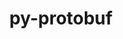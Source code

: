 ---
title: "py-protobuf"
layout: cache
categories: [package, develop]
meta: {"versions": ["3.10.0", "3.12.2", "3.17.3", "3.19.4", "3.20.1", "3.20.3", "4.21.5", "4.21.7", "4.21.9"], "compilers": ["gcc@=11.1.0", "gcc@=11.3.0", "gcc@=7.3.1", "gcc@=7.5.0"], "oss": ["amzn2", "ubuntu18.04", "ubuntu20.04", "ubuntu22.04"], "platforms": ["linux"], "targets": ["ivybridge", "ppc64le", "x86_64", "x86_64_v3", "x86_64_v4"], "stacks": ["e4s", "e4s-power", "ml-linux-x86_64-cpu", "ml-linux-x86_64-cuda", "ml-linux-x86_64-rocm", "radiuss"], "num_specs": 104, "num_specs_by_stack": {"radiuss": 45, "e4s-power": 2, "e4s": 2, "ml-linux-x86_64-cpu": 19, "ml-linux-x86_64-cuda": 19, "ml-linux-x86_64-rocm": 19}}
spec_details: [{"hash": "ek5d5fko5tu4v4zr2bragdvac66k6ywy", "compiler": "gcc@=7.3.1", "versions": ["3.19.4"], "os": "amzn2", "platform": "linux", "target": "ivybridge", "variants": ["build_system=python_pip", "~cpp"], "stacks": [], "size": "-", "tarball": "https://binaries.spack.io/develop/build_cache/linux-amzn2-ivybridge/gcc-7.3.1/py-protobuf-3.19.4/linux-amzn2-ivybridge-gcc-7.3.1-py-protobuf-3.19.4-ek5d5fko5tu4v4zr2bragdvac66k6ywy.spack"}, {"hash": "ijt7edwu6zqkghzcoe2tuts2xwth7k2d", "compiler": "gcc@=7.3.1", "versions": ["3.20.1"], "os": "amzn2", "platform": "linux", "target": "ivybridge", "variants": ["build_system=python_pip", "~cpp"], "stacks": [], "size": "-", "tarball": "https://binaries.spack.io/develop/build_cache/linux-amzn2-ivybridge/gcc-7.3.1/py-protobuf-3.20.1/linux-amzn2-ivybridge-gcc-7.3.1-py-protobuf-3.20.1-ijt7edwu6zqkghzcoe2tuts2xwth7k2d.spack"}, {"hash": "fa2ygwu6ha4ovtlrv3j36b3qwutjngup", "compiler": "gcc@=7.3.1", "versions": ["3.20.1"], "os": "amzn2", "platform": "linux", "target": "ivybridge", "variants": ["build_system=python_pip", "~cpp"], "stacks": [], "size": "-", "tarball": "https://binaries.spack.io/develop/build_cache/linux-amzn2-ivybridge/gcc-7.3.1/py-protobuf-3.20.1/linux-amzn2-ivybridge-gcc-7.3.1-py-protobuf-3.20.1-fa2ygwu6ha4ovtlrv3j36b3qwutjngup.spack"}, {"hash": "p3tedsn26gbe7kcy3cbevhizsfn2gol2", "compiler": "gcc@=7.3.1", "versions": ["3.20.1"], "os": "amzn2", "platform": "linux", "target": "ivybridge", "variants": ["build_system=python_pip", "~cpp"], "stacks": [], "size": "-", "tarball": "https://binaries.spack.io/develop/build_cache/linux-amzn2-ivybridge/gcc-7.3.1/py-protobuf-3.20.1/linux-amzn2-ivybridge-gcc-7.3.1-py-protobuf-3.20.1-p3tedsn26gbe7kcy3cbevhizsfn2gol2.spack"}, {"hash": "vuwyvv7ngwvs4lpvvwvlz5ab7raezqfc", "compiler": "gcc@=7.3.1", "versions": ["3.20.1"], "os": "amzn2", "platform": "linux", "target": "ivybridge", "variants": ["build_system=python_pip", "~cpp"], "stacks": [], "size": "-", "tarball": "https://binaries.spack.io/develop/build_cache/linux-amzn2-ivybridge/gcc-7.3.1/py-protobuf-3.20.1/linux-amzn2-ivybridge-gcc-7.3.1-py-protobuf-3.20.1-vuwyvv7ngwvs4lpvvwvlz5ab7raezqfc.spack"}, {"hash": "e3uipranir5dydp3cz4hin7xy3jmg5zy", "compiler": "gcc@=7.3.1", "versions": ["3.19.4"], "os": "amzn2", "platform": "linux", "target": "ivybridge", "variants": ["build_system=python_pip", "~cpp"], "stacks": [], "size": "-", "tarball": "https://binaries.spack.io/develop/build_cache/linux-amzn2-ivybridge/gcc-7.3.1/py-protobuf-3.19.4/linux-amzn2-ivybridge-gcc-7.3.1-py-protobuf-3.19.4-e3uipranir5dydp3cz4hin7xy3jmg5zy.spack"}, {"hash": "dltz26mwd6bthf45mboe3w2qpsetd6lu", "compiler": "gcc@=7.3.1", "versions": ["3.20.1"], "os": "amzn2", "platform": "linux", "target": "ivybridge", "variants": ["build_system=python_pip", "~cpp"], "stacks": [], "size": "-", "tarball": "https://binaries.spack.io/develop/build_cache/linux-amzn2-ivybridge/gcc-7.3.1/py-protobuf-3.20.1/linux-amzn2-ivybridge-gcc-7.3.1-py-protobuf-3.20.1-dltz26mwd6bthf45mboe3w2qpsetd6lu.spack"}, {"hash": "r6cabztw2urrgbpobcbfsjsv4wbo4ppb", "compiler": "gcc@=7.3.1", "versions": ["3.19.4"], "os": "amzn2", "platform": "linux", "target": "ivybridge", "variants": ["build_system=python_pip", "~cpp"], "stacks": [], "size": "-", "tarball": "https://binaries.spack.io/develop/build_cache/linux-amzn2-ivybridge/gcc-7.3.1/py-protobuf-3.19.4/linux-amzn2-ivybridge-gcc-7.3.1-py-protobuf-3.19.4-r6cabztw2urrgbpobcbfsjsv4wbo4ppb.spack"}, {"hash": "7ed2ujpmw66nchq37pun3f2bfpruv5xw", "compiler": "gcc@=7.3.1", "versions": ["4.21.7"], "os": "amzn2", "platform": "linux", "target": "ivybridge", "variants": ["build_system=python_pip", "+cpp"], "stacks": [], "size": "-", "tarball": "https://binaries.spack.io/develop/build_cache/linux-amzn2-ivybridge/gcc-7.3.1/py-protobuf-4.21.7/linux-amzn2-ivybridge-gcc-7.3.1-py-protobuf-4.21.7-7ed2ujpmw66nchq37pun3f2bfpruv5xw.spack"}, {"hash": "w7bg5qagfqyvzprmuye5zfc5hx2um42w", "compiler": "gcc@=7.3.1", "versions": ["4.21.7"], "os": "amzn2", "platform": "linux", "target": "ivybridge", "variants": ["build_system=python_pip", "+cpp"], "stacks": [], "size": "-", "tarball": "https://binaries.spack.io/develop/build_cache/linux-amzn2-ivybridge/gcc-7.3.1/py-protobuf-4.21.7/linux-amzn2-ivybridge-gcc-7.3.1-py-protobuf-4.21.7-w7bg5qagfqyvzprmuye5zfc5hx2um42w.spack"}, {"hash": "tvr3t2tznkwpecmab67orhnta2dk3jr4", "compiler": "gcc@=7.3.1", "versions": ["3.12.2"], "os": "amzn2", "platform": "linux", "target": "ivybridge", "variants": ["build_system=python_pip", "~cpp"], "stacks": [], "size": "-", "tarball": "https://binaries.spack.io/develop/build_cache/linux-amzn2-ivybridge/gcc-7.3.1/py-protobuf-3.12.2/linux-amzn2-ivybridge-gcc-7.3.1-py-protobuf-3.12.2-tvr3t2tznkwpecmab67orhnta2dk3jr4.spack"}, {"hash": "gdvzcl2xd4p5bcbaua6aeng3rn7wpvel", "compiler": "gcc@=7.3.1", "versions": ["3.12.2"], "os": "amzn2", "platform": "linux", "target": "ivybridge", "variants": ["build_system=python_pip", "~cpp"], "stacks": [], "size": "-", "tarball": "https://binaries.spack.io/develop/build_cache/linux-amzn2-ivybridge/gcc-7.3.1/py-protobuf-3.12.2/linux-amzn2-ivybridge-gcc-7.3.1-py-protobuf-3.12.2-gdvzcl2xd4p5bcbaua6aeng3rn7wpvel.spack"}, {"hash": "7xthmbyijkkfouanaip3zno7juwcevlw", "compiler": "gcc@=7.3.1", "versions": ["3.20.1"], "os": "amzn2", "platform": "linux", "target": "x86_64_v3", "variants": ["build_system=python_pip", "~cpp"], "stacks": [], "size": "-", "tarball": "https://binaries.spack.io/develop/build_cache/linux-amzn2-x86_64_v3/gcc-7.3.1/py-protobuf-3.20.1/linux-amzn2-x86_64_v3-gcc-7.3.1-py-protobuf-3.20.1-7xthmbyijkkfouanaip3zno7juwcevlw.spack"}, {"hash": "tkwfovefu5axd3dtmq5lw466iv6b7wnn", "compiler": "gcc@=7.3.1", "versions": ["3.20.1"], "os": "amzn2", "platform": "linux", "target": "x86_64_v3", "variants": ["~cpp"], "stacks": [], "size": "-", "tarball": "https://binaries.spack.io/develop/build_cache/linux-amzn2-x86_64_v3/gcc-7.3.1/py-protobuf-3.20.1/linux-amzn2-x86_64_v3-gcc-7.3.1-py-protobuf-3.20.1-tkwfovefu5axd3dtmq5lw466iv6b7wnn.spack"}, {"hash": "c6dsbzge2lxxrcknbn2j6rbop56lyylm", "compiler": "gcc@=7.3.1", "versions": ["3.20.1"], "os": "amzn2", "platform": "linux", "target": "x86_64_v3", "variants": ["~cpp"], "stacks": [], "size": "-", "tarball": "https://binaries.spack.io/develop/build_cache/linux-amzn2-x86_64_v3/gcc-7.3.1/py-protobuf-3.20.1/linux-amzn2-x86_64_v3-gcc-7.3.1-py-protobuf-3.20.1-c6dsbzge2lxxrcknbn2j6rbop56lyylm.spack"}, {"hash": "dvsyutwiwx4wfc3vsfrbw6diz3icf36q", "compiler": "gcc@=7.3.1", "versions": ["3.20.1"], "os": "amzn2", "platform": "linux", "target": "x86_64_v3", "variants": ["build_system=python_pip", "~cpp"], "stacks": [], "size": "-", "tarball": "https://binaries.spack.io/develop/build_cache/linux-amzn2-x86_64_v3/gcc-7.3.1/py-protobuf-3.20.1/linux-amzn2-x86_64_v3-gcc-7.3.1-py-protobuf-3.20.1-dvsyutwiwx4wfc3vsfrbw6diz3icf36q.spack"}, {"hash": "3zobwtnpu5jf7qyxd273wmb2bcas6bzp", "compiler": "gcc@=7.3.1", "versions": ["3.19.4"], "os": "amzn2", "platform": "linux", "target": "x86_64_v3", "variants": ["~cpp"], "stacks": [], "size": "-", "tarball": "https://binaries.spack.io/develop/build_cache/linux-amzn2-x86_64_v3/gcc-7.3.1/py-protobuf-3.19.4/linux-amzn2-x86_64_v3-gcc-7.3.1-py-protobuf-3.19.4-3zobwtnpu5jf7qyxd273wmb2bcas6bzp.spack"}, {"hash": "xk33nmho5g2p37wdbyhpnzarra5rld5z", "compiler": "gcc@=7.3.1", "versions": ["3.19.4"], "os": "amzn2", "platform": "linux", "target": "x86_64_v3", "variants": ["~cpp"], "stacks": [], "size": "-", "tarball": "https://binaries.spack.io/develop/build_cache/linux-amzn2-x86_64_v3/gcc-7.3.1/py-protobuf-3.19.4/linux-amzn2-x86_64_v3-gcc-7.3.1-py-protobuf-3.19.4-xk33nmho5g2p37wdbyhpnzarra5rld5z.spack"}, {"hash": "ab3eriwxdwztlkhnbxhz563x4x357uuv", "compiler": "gcc@=7.3.1", "versions": ["3.19.4"], "os": "amzn2", "platform": "linux", "target": "x86_64_v3", "variants": ["build_system=python_pip", "~cpp"], "stacks": [], "size": "-", "tarball": "https://binaries.spack.io/develop/build_cache/linux-amzn2-x86_64_v3/gcc-7.3.1/py-protobuf-3.19.4/linux-amzn2-x86_64_v3-gcc-7.3.1-py-protobuf-3.19.4-ab3eriwxdwztlkhnbxhz563x4x357uuv.spack"}, {"hash": "3msioqr62di2hcpkce5xzpwddrfcrhw4", "compiler": "gcc@=7.3.1", "versions": ["3.20.1"], "os": "amzn2", "platform": "linux", "target": "x86_64_v3", "variants": ["build_system=python_pip", "~cpp"], "stacks": [], "size": "-", "tarball": "https://binaries.spack.io/develop/build_cache/linux-amzn2-x86_64_v3/gcc-7.3.1/py-protobuf-3.20.1/linux-amzn2-x86_64_v3-gcc-7.3.1-py-protobuf-3.20.1-3msioqr62di2hcpkce5xzpwddrfcrhw4.spack"}, {"hash": "bhnffscpunnx2zoezk37t6sev7gkm3zv", "compiler": "gcc@=7.3.1", "versions": ["3.20.1"], "os": "amzn2", "platform": "linux", "target": "x86_64_v3", "variants": ["~cpp"], "stacks": [], "size": "-", "tarball": "https://binaries.spack.io/develop/build_cache/linux-amzn2-x86_64_v3/gcc-7.3.1/py-protobuf-3.20.1/linux-amzn2-x86_64_v3-gcc-7.3.1-py-protobuf-3.20.1-bhnffscpunnx2zoezk37t6sev7gkm3zv.spack"}, {"hash": "jlbxnitwrchilo46nekkpuggxe7vnx7z", "compiler": "gcc@=7.3.1", "versions": ["3.20.1"], "os": "amzn2", "platform": "linux", "target": "x86_64_v3", "variants": ["build_system=python_pip", "~cpp"], "stacks": [], "size": "-", "tarball": "https://binaries.spack.io/develop/build_cache/linux-amzn2-x86_64_v3/gcc-7.3.1/py-protobuf-3.20.1/linux-amzn2-x86_64_v3-gcc-7.3.1-py-protobuf-3.20.1-jlbxnitwrchilo46nekkpuggxe7vnx7z.spack"}, {"hash": "jwnxl7v3shqtq7ckzq2fcrzs3xn4vx5i", "compiler": "gcc@=7.3.1", "versions": ["3.20.1"], "os": "amzn2", "platform": "linux", "target": "x86_64_v3", "variants": ["~cpp"], "stacks": [], "size": "-", "tarball": "https://binaries.spack.io/develop/build_cache/linux-amzn2-x86_64_v3/gcc-7.3.1/py-protobuf-3.20.1/linux-amzn2-x86_64_v3-gcc-7.3.1-py-protobuf-3.20.1-jwnxl7v3shqtq7ckzq2fcrzs3xn4vx5i.spack"}, {"hash": "66njnipckm27ggqxogwu5qwxe3kbt263", "compiler": "gcc@=7.3.1", "versions": ["3.19.4"], "os": "amzn2", "platform": "linux", "target": "x86_64_v3", "variants": ["build_system=python_pip", "~cpp"], "stacks": [], "size": "-", "tarball": "https://binaries.spack.io/develop/build_cache/linux-amzn2-x86_64_v3/gcc-7.3.1/py-protobuf-3.19.4/linux-amzn2-x86_64_v3-gcc-7.3.1-py-protobuf-3.19.4-66njnipckm27ggqxogwu5qwxe3kbt263.spack"}, {"hash": "5jfas5fy6ma5zsnmofvllg4wjhtg34wm", "compiler": "gcc@=7.3.1", "versions": ["4.21.5"], "os": "amzn2", "platform": "linux", "target": "x86_64_v3", "variants": ["build_system=python_pip", "+cpp"], "stacks": [], "size": "-", "tarball": "https://binaries.spack.io/develop/build_cache/linux-amzn2-x86_64_v3/gcc-7.3.1/py-protobuf-4.21.5/linux-amzn2-x86_64_v3-gcc-7.3.1-py-protobuf-4.21.5-5jfas5fy6ma5zsnmofvllg4wjhtg34wm.spack"}, {"hash": "ms6zgjfv5yzanqkmipnx6cmaq5exqfmg", "compiler": "gcc@=7.3.1", "versions": ["4.21.5"], "os": "amzn2", "platform": "linux", "target": "x86_64_v3", "variants": ["+cpp"], "stacks": [], "size": "-", "tarball": "https://binaries.spack.io/develop/build_cache/linux-amzn2-x86_64_v3/gcc-7.3.1/py-protobuf-4.21.5/linux-amzn2-x86_64_v3-gcc-7.3.1-py-protobuf-4.21.5-ms6zgjfv5yzanqkmipnx6cmaq5exqfmg.spack"}, {"hash": "bbrmmfe67rkrlncrdr3xkwphja4fkkw2", "compiler": "gcc@=7.3.1", "versions": ["4.21.5"], "os": "amzn2", "platform": "linux", "target": "x86_64_v3", "variants": ["+cpp"], "stacks": [], "size": "-", "tarball": "https://binaries.spack.io/develop/build_cache/linux-amzn2-x86_64_v3/gcc-7.3.1/py-protobuf-4.21.5/linux-amzn2-x86_64_v3-gcc-7.3.1-py-protobuf-4.21.5-bbrmmfe67rkrlncrdr3xkwphja4fkkw2.spack"}, {"hash": "acfvcehr2zs2hhlyseykaghcxjr3wwov", "compiler": "gcc@=7.3.1", "versions": ["4.21.7"], "os": "amzn2", "platform": "linux", "target": "x86_64_v3", "variants": ["build_system=python_pip", "+cpp"], "stacks": [], "size": "-", "tarball": "https://binaries.spack.io/develop/build_cache/linux-amzn2-x86_64_v3/gcc-7.3.1/py-protobuf-4.21.7/linux-amzn2-x86_64_v3-gcc-7.3.1-py-protobuf-4.21.7-acfvcehr2zs2hhlyseykaghcxjr3wwov.spack"}, {"hash": "fodmuzbeymxjrktduyqivp6nts5bg4jq", "compiler": "gcc@=7.3.1", "versions": ["4.21.7"], "os": "amzn2", "platform": "linux", "target": "x86_64_v3", "variants": ["build_system=python_pip", "+cpp"], "stacks": [], "size": "-", "tarball": "https://binaries.spack.io/develop/build_cache/linux-amzn2-x86_64_v3/gcc-7.3.1/py-protobuf-4.21.7/linux-amzn2-x86_64_v3-gcc-7.3.1-py-protobuf-4.21.7-fodmuzbeymxjrktduyqivp6nts5bg4jq.spack"}, {"hash": "papdol266ozma4mk2mxnrmdfbqwxorhh", "compiler": "gcc@=7.3.1", "versions": ["4.21.5"], "os": "amzn2", "platform": "linux", "target": "x86_64_v3", "variants": ["build_system=python_pip", "+cpp"], "stacks": [], "size": "-", "tarball": "https://binaries.spack.io/develop/build_cache/linux-amzn2-x86_64_v3/gcc-7.3.1/py-protobuf-4.21.5/linux-amzn2-x86_64_v3-gcc-7.3.1-py-protobuf-4.21.5-papdol266ozma4mk2mxnrmdfbqwxorhh.spack"}, {"hash": "2tpgiuk2kbqvjxn7jwyikt5hby34n2t4", "compiler": "gcc@=7.3.1", "versions": ["3.12.2"], "os": "amzn2", "platform": "linux", "target": "x86_64_v3", "variants": ["~cpp"], "stacks": [], "size": "-", "tarball": "https://binaries.spack.io/develop/build_cache/linux-amzn2-x86_64_v3/gcc-7.3.1/py-protobuf-3.12.2/linux-amzn2-x86_64_v3-gcc-7.3.1-py-protobuf-3.12.2-2tpgiuk2kbqvjxn7jwyikt5hby34n2t4.spack"}, {"hash": "rq7xvsvi4vucota73h3dhogu6gqm3l2j", "compiler": "gcc@=7.3.1", "versions": ["3.12.2"], "os": "amzn2", "platform": "linux", "target": "x86_64_v3", "variants": ["build_system=python_pip", "~cpp"], "stacks": [], "size": "-", "tarball": "https://binaries.spack.io/develop/build_cache/linux-amzn2-x86_64_v3/gcc-7.3.1/py-protobuf-3.12.2/linux-amzn2-x86_64_v3-gcc-7.3.1-py-protobuf-3.12.2-rq7xvsvi4vucota73h3dhogu6gqm3l2j.spack"}, {"hash": "cgnzgmt2kjfchppy64agpoxzb7eeggoh", "compiler": "gcc@=7.3.1", "versions": ["3.12.2"], "os": "amzn2", "platform": "linux", "target": "x86_64_v3", "variants": ["build_system=python_pip", "~cpp"], "stacks": [], "size": "-", "tarball": "https://binaries.spack.io/develop/build_cache/linux-amzn2-x86_64_v3/gcc-7.3.1/py-protobuf-3.12.2/linux-amzn2-x86_64_v3-gcc-7.3.1-py-protobuf-3.12.2-cgnzgmt2kjfchppy64agpoxzb7eeggoh.spack"}, {"hash": "44s2677tyxdotskduqgyrgxhwwwdrgne", "compiler": "gcc@=7.3.1", "versions": ["3.12.2"], "os": "amzn2", "platform": "linux", "target": "x86_64_v3", "variants": ["build_system=python_pip", "~cpp"], "stacks": [], "size": "-", "tarball": "https://binaries.spack.io/develop/build_cache/linux-amzn2-x86_64_v3/gcc-7.3.1/py-protobuf-3.12.2/linux-amzn2-x86_64_v3-gcc-7.3.1-py-protobuf-3.12.2-44s2677tyxdotskduqgyrgxhwwwdrgne.spack"}, {"hash": "labdyalpjyfhm25dtfvylysj7t7oejnj", "compiler": "gcc@=7.3.1", "versions": ["3.12.2"], "os": "amzn2", "platform": "linux", "target": "x86_64_v3", "variants": ["~cpp"], "stacks": [], "size": "-", "tarball": "https://binaries.spack.io/develop/build_cache/linux-amzn2-x86_64_v3/gcc-7.3.1/py-protobuf-3.12.2/linux-amzn2-x86_64_v3-gcc-7.3.1-py-protobuf-3.12.2-labdyalpjyfhm25dtfvylysj7t7oejnj.spack"}, {"hash": "iyld5xwjqh7h5ybmjbl276lcpwlx2o4z", "compiler": "gcc@=7.3.1", "versions": ["3.20.1"], "os": "amzn2", "platform": "linux", "target": "x86_64_v4", "variants": ["~cpp"], "stacks": [], "size": "-", "tarball": "https://binaries.spack.io/develop/build_cache/linux-amzn2-x86_64_v4/gcc-7.3.1/py-protobuf-3.20.1/linux-amzn2-x86_64_v4-gcc-7.3.1-py-protobuf-3.20.1-iyld5xwjqh7h5ybmjbl276lcpwlx2o4z.spack"}, {"hash": "hwhusrblgggzmicj3e2xdgejqabkyi5z", "compiler": "gcc@=7.5.0", "versions": ["4.21.5"], "os": "ubuntu18.04", "platform": "linux", "target": "x86_64", "variants": ["+cpp"], "stacks": ["radiuss"], "size": "-", "tarball": "https://binaries.spack.io/develop/build_cache/linux-ubuntu18.04-x86_64/gcc-7.5.0/py-protobuf-4.21.5/linux-ubuntu18.04-x86_64-gcc-7.5.0-py-protobuf-4.21.5-hwhusrblgggzmicj3e2xdgejqabkyi5z.spack"}, {"hash": "a35bz4zrzo4hphyyjp3u4aksc7a2wmb2", "compiler": "gcc@=7.5.0", "versions": ["3.10.0"], "os": "ubuntu18.04", "platform": "linux", "target": "x86_64", "variants": ["+cpp"], "stacks": ["radiuss"], "size": "-", "tarball": "https://binaries.spack.io/develop/build_cache/linux-ubuntu18.04-x86_64/gcc-7.5.0/py-protobuf-3.10.0/linux-ubuntu18.04-x86_64-gcc-7.5.0-py-protobuf-3.10.0-a35bz4zrzo4hphyyjp3u4aksc7a2wmb2.spack"}, {"hash": "tuqotmsnr2xx4igh46wqhkvycdneuvm6", "compiler": "gcc@=7.5.0", "versions": ["4.21.5"], "os": "ubuntu18.04", "platform": "linux", "target": "x86_64", "variants": ["build_system=python_pip", "+cpp"], "stacks": ["radiuss"], "size": "-", "tarball": "https://binaries.spack.io/develop/build_cache/linux-ubuntu18.04-x86_64/gcc-7.5.0/py-protobuf-4.21.5/linux-ubuntu18.04-x86_64-gcc-7.5.0-py-protobuf-4.21.5-tuqotmsnr2xx4igh46wqhkvycdneuvm6.spack"}, {"hash": "mp2y2kh25inylhluqzh5uq3ndi5lwnhh", "compiler": "gcc@=7.5.0", "versions": ["3.20.1"], "os": "ubuntu18.04", "platform": "linux", "target": "x86_64", "variants": ["+cpp"], "stacks": ["radiuss"], "size": "-", "tarball": "https://binaries.spack.io/develop/build_cache/linux-ubuntu18.04-x86_64/gcc-7.5.0/py-protobuf-3.20.1/linux-ubuntu18.04-x86_64-gcc-7.5.0-py-protobuf-3.20.1-mp2y2kh25inylhluqzh5uq3ndi5lwnhh.spack"}, {"hash": "b5x4drli4vd7qqnghvmxk7oovrva7wmn", "compiler": "gcc@=7.5.0", "versions": ["3.10.0"], "os": "ubuntu18.04", "platform": "linux", "target": "x86_64", "variants": ["+cpp"], "stacks": ["radiuss"], "size": "-", "tarball": "https://binaries.spack.io/develop/build_cache/linux-ubuntu18.04-x86_64/gcc-7.5.0/py-protobuf-3.10.0/linux-ubuntu18.04-x86_64-gcc-7.5.0-py-protobuf-3.10.0-b5x4drli4vd7qqnghvmxk7oovrva7wmn.spack"}, {"hash": "oauow32ullic53ym42et5urchx5n4q3a", "compiler": "gcc@=7.5.0", "versions": ["3.10.0"], "os": "ubuntu18.04", "platform": "linux", "target": "x86_64", "variants": ["+cpp"], "stacks": ["radiuss"], "size": "-", "tarball": "https://binaries.spack.io/develop/build_cache/linux-ubuntu18.04-x86_64/gcc-7.5.0/py-protobuf-3.10.0/linux-ubuntu18.04-x86_64-gcc-7.5.0-py-protobuf-3.10.0-oauow32ullic53ym42et5urchx5n4q3a.spack"}, {"hash": "m2bxzg2zoixe4dk6km735s6txwc45c6f", "compiler": "gcc@=7.5.0", "versions": ["3.10.0"], "os": "ubuntu18.04", "platform": "linux", "target": "x86_64", "variants": ["+cpp"], "stacks": ["radiuss"], "size": "-", "tarball": "https://binaries.spack.io/develop/build_cache/linux-ubuntu18.04-x86_64/gcc-7.5.0/py-protobuf-3.10.0/linux-ubuntu18.04-x86_64-gcc-7.5.0-py-protobuf-3.10.0-m2bxzg2zoixe4dk6km735s6txwc45c6f.spack"}, {"hash": "3iv64cr2s4ttqq2wtr7tlo6fse3pdw67", "compiler": "gcc@=7.5.0", "versions": ["3.10.0"], "os": "ubuntu18.04", "platform": "linux", "target": "x86_64", "variants": ["+cpp"], "stacks": ["radiuss"], "size": "-", "tarball": "https://binaries.spack.io/develop/build_cache/linux-ubuntu18.04-x86_64/gcc-7.5.0/py-protobuf-3.10.0/linux-ubuntu18.04-x86_64-gcc-7.5.0-py-protobuf-3.10.0-3iv64cr2s4ttqq2wtr7tlo6fse3pdw67.spack"}, {"hash": "rmvfw7k746gcporbbxi35ia5pfqfjzkc", "compiler": "gcc@=7.5.0", "versions": ["3.10.0"], "os": "ubuntu18.04", "platform": "linux", "target": "x86_64", "variants": ["+cpp"], "stacks": ["radiuss"], "size": "-", "tarball": "https://binaries.spack.io/develop/build_cache/linux-ubuntu18.04-x86_64/gcc-7.5.0/py-protobuf-3.10.0/linux-ubuntu18.04-x86_64-gcc-7.5.0-py-protobuf-3.10.0-rmvfw7k746gcporbbxi35ia5pfqfjzkc.spack"}, {"hash": "xbzchrwdgtqgntpnvfsfubneccxh5i26", "compiler": "gcc@=7.5.0", "versions": ["3.10.0"], "os": "ubuntu18.04", "platform": "linux", "target": "x86_64", "variants": ["+cpp"], "stacks": ["radiuss"], "size": "-", "tarball": "https://binaries.spack.io/develop/build_cache/linux-ubuntu18.04-x86_64/gcc-7.5.0/py-protobuf-3.10.0/linux-ubuntu18.04-x86_64-gcc-7.5.0-py-protobuf-3.10.0-xbzchrwdgtqgntpnvfsfubneccxh5i26.spack"}, {"hash": "wyhsarlsojcmaxpbcbgnj6hkakqztrwj", "compiler": "gcc@=7.5.0", "versions": ["3.10.0"], "os": "ubuntu18.04", "platform": "linux", "target": "x86_64", "variants": ["+cpp"], "stacks": ["radiuss"], "size": "-", "tarball": "https://binaries.spack.io/develop/build_cache/linux-ubuntu18.04-x86_64/gcc-7.5.0/py-protobuf-3.10.0/linux-ubuntu18.04-x86_64-gcc-7.5.0-py-protobuf-3.10.0-wyhsarlsojcmaxpbcbgnj6hkakqztrwj.spack"}, {"hash": "stg2lvvttqq2qfk6lezucmwhnmy5cngi", "compiler": "gcc@=7.5.0", "versions": ["4.21.7"], "os": "ubuntu18.04", "platform": "linux", "target": "x86_64", "variants": ["build_system=python_pip", "+cpp"], "stacks": ["radiuss"], "size": "-", "tarball": "https://binaries.spack.io/develop/build_cache/linux-ubuntu18.04-x86_64/gcc-7.5.0/py-protobuf-4.21.7/linux-ubuntu18.04-x86_64-gcc-7.5.0-py-protobuf-4.21.7-stg2lvvttqq2qfk6lezucmwhnmy5cngi.spack"}, {"hash": "g6lzlzlmjuiipxtpy4qsvwxqysbps3ye", "compiler": "gcc@=7.5.0", "versions": ["3.10.0"], "os": "ubuntu18.04", "platform": "linux", "target": "x86_64", "variants": ["+cpp"], "stacks": ["radiuss"], "size": "-", "tarball": "https://binaries.spack.io/develop/build_cache/linux-ubuntu18.04-x86_64/gcc-7.5.0/py-protobuf-3.10.0/linux-ubuntu18.04-x86_64-gcc-7.5.0-py-protobuf-3.10.0-g6lzlzlmjuiipxtpy4qsvwxqysbps3ye.spack"}, {"hash": "ydenncgvfp76ld4xr2txzzanza4qvncy", "compiler": "gcc@=7.5.0", "versions": ["3.10.0"], "os": "ubuntu18.04", "platform": "linux", "target": "x86_64", "variants": ["+cpp"], "stacks": ["radiuss"], "size": "-", "tarball": "https://binaries.spack.io/develop/build_cache/linux-ubuntu18.04-x86_64/gcc-7.5.0/py-protobuf-3.10.0/linux-ubuntu18.04-x86_64-gcc-7.5.0-py-protobuf-3.10.0-ydenncgvfp76ld4xr2txzzanza4qvncy.spack"}, {"hash": "eiw3wpxbvd22yspmj5ffjtocuq4gtiat", "compiler": "gcc@=7.5.0", "versions": ["4.21.7"], "os": "ubuntu18.04", "platform": "linux", "target": "x86_64", "variants": ["build_system=python_pip", "+cpp"], "stacks": ["radiuss"], "size": "-", "tarball": "https://binaries.spack.io/develop/build_cache/linux-ubuntu18.04-x86_64/gcc-7.5.0/py-protobuf-4.21.7/linux-ubuntu18.04-x86_64-gcc-7.5.0-py-protobuf-4.21.7-eiw3wpxbvd22yspmj5ffjtocuq4gtiat.spack"}, {"hash": "jle34zavpfpn7ahcd35wkobtotcz5acg", "compiler": "gcc@=7.5.0", "versions": ["3.10.0"], "os": "ubuntu18.04", "platform": "linux", "target": "x86_64", "variants": ["+cpp"], "stacks": ["radiuss"], "size": "-", "tarball": "https://binaries.spack.io/develop/build_cache/linux-ubuntu18.04-x86_64/gcc-7.5.0/py-protobuf-3.10.0/linux-ubuntu18.04-x86_64-gcc-7.5.0-py-protobuf-3.10.0-jle34zavpfpn7ahcd35wkobtotcz5acg.spack"}, {"hash": "rusfn6vypj4capptc5cjy46yuf6er5c5", "compiler": "gcc@=7.5.0", "versions": ["3.10.0"], "os": "ubuntu18.04", "platform": "linux", "target": "x86_64", "variants": ["+cpp"], "stacks": ["radiuss"], "size": "-", "tarball": "https://binaries.spack.io/develop/build_cache/linux-ubuntu18.04-x86_64/gcc-7.5.0/py-protobuf-3.10.0/linux-ubuntu18.04-x86_64-gcc-7.5.0-py-protobuf-3.10.0-rusfn6vypj4capptc5cjy46yuf6er5c5.spack"}, {"hash": "nlurfx42atr6qkdb6rpgl46si3ezgcrn", "compiler": "gcc@=7.5.0", "versions": ["3.10.0"], "os": "ubuntu18.04", "platform": "linux", "target": "x86_64", "variants": ["+cpp"], "stacks": ["radiuss"], "size": "-", "tarball": "https://binaries.spack.io/develop/build_cache/linux-ubuntu18.04-x86_64/gcc-7.5.0/py-protobuf-3.10.0/linux-ubuntu18.04-x86_64-gcc-7.5.0-py-protobuf-3.10.0-nlurfx42atr6qkdb6rpgl46si3ezgcrn.spack"}, {"hash": "23l2vdmax3epiqaoiz2fhmncp6hwhwlf", "compiler": "gcc@=7.5.0", "versions": ["3.10.0"], "os": "ubuntu18.04", "platform": "linux", "target": "x86_64", "variants": ["+cpp"], "stacks": ["radiuss"], "size": "-", "tarball": "https://binaries.spack.io/develop/build_cache/linux-ubuntu18.04-x86_64/gcc-7.5.0/py-protobuf-3.10.0/linux-ubuntu18.04-x86_64-gcc-7.5.0-py-protobuf-3.10.0-23l2vdmax3epiqaoiz2fhmncp6hwhwlf.spack"}, {"hash": "cfwsqfrqofem3lpgajood6lafosxsfz5", "compiler": "gcc@=7.5.0", "versions": ["3.10.0"], "os": "ubuntu18.04", "platform": "linux", "target": "x86_64", "variants": ["+cpp"], "stacks": ["radiuss"], "size": "-", "tarball": "https://binaries.spack.io/develop/build_cache/linux-ubuntu18.04-x86_64/gcc-7.5.0/py-protobuf-3.10.0/linux-ubuntu18.04-x86_64-gcc-7.5.0-py-protobuf-3.10.0-cfwsqfrqofem3lpgajood6lafosxsfz5.spack"}, {"hash": "aguxiib6fii2na7bwds6vqchiztoxvqa", "compiler": "gcc@=7.5.0", "versions": ["3.10.0"], "os": "ubuntu18.04", "platform": "linux", "target": "x86_64", "variants": ["+cpp"], "stacks": ["radiuss"], "size": "-", "tarball": "https://binaries.spack.io/develop/build_cache/linux-ubuntu18.04-x86_64/gcc-7.5.0/py-protobuf-3.10.0/linux-ubuntu18.04-x86_64-gcc-7.5.0-py-protobuf-3.10.0-aguxiib6fii2na7bwds6vqchiztoxvqa.spack"}, {"hash": "44hm7dp32atapmdxdrgeu43hdpbkrduk", "compiler": "gcc@=7.5.0", "versions": ["3.10.0"], "os": "ubuntu18.04", "platform": "linux", "target": "x86_64", "variants": ["+cpp"], "stacks": ["radiuss"], "size": "-", "tarball": "https://binaries.spack.io/develop/build_cache/linux-ubuntu18.04-x86_64/gcc-7.5.0/py-protobuf-3.10.0/linux-ubuntu18.04-x86_64-gcc-7.5.0-py-protobuf-3.10.0-44hm7dp32atapmdxdrgeu43hdpbkrduk.spack"}, {"hash": "f54akqyiscuui6zkzvvo7b33ud6ikcvz", "compiler": "gcc@=7.5.0", "versions": ["3.10.0"], "os": "ubuntu18.04", "platform": "linux", "target": "x86_64", "variants": ["+cpp"], "stacks": ["radiuss"], "size": "-", "tarball": "https://binaries.spack.io/develop/build_cache/linux-ubuntu18.04-x86_64/gcc-7.5.0/py-protobuf-3.10.0/linux-ubuntu18.04-x86_64-gcc-7.5.0-py-protobuf-3.10.0-f54akqyiscuui6zkzvvo7b33ud6ikcvz.spack"}, {"hash": "5kkgw7qcq7oebhftsbzkpvgzs3uc354l", "compiler": "gcc@=7.5.0", "versions": ["3.10.0"], "os": "ubuntu18.04", "platform": "linux", "target": "x86_64", "variants": ["+cpp"], "stacks": ["radiuss"], "size": "-", "tarball": "https://binaries.spack.io/develop/build_cache/linux-ubuntu18.04-x86_64/gcc-7.5.0/py-protobuf-3.10.0/linux-ubuntu18.04-x86_64-gcc-7.5.0-py-protobuf-3.10.0-5kkgw7qcq7oebhftsbzkpvgzs3uc354l.spack"}, {"hash": "pohhxtddslqpzxd2enzj6zmidyy45zhp", "compiler": "gcc@=7.5.0", "versions": ["3.10.0"], "os": "ubuntu18.04", "platform": "linux", "target": "x86_64", "variants": ["+cpp"], "stacks": ["radiuss"], "size": "-", "tarball": "https://binaries.spack.io/develop/build_cache/linux-ubuntu18.04-x86_64/gcc-7.5.0/py-protobuf-3.10.0/linux-ubuntu18.04-x86_64-gcc-7.5.0-py-protobuf-3.10.0-pohhxtddslqpzxd2enzj6zmidyy45zhp.spack"}, {"hash": "7yam3dshswsshndqp3lcdqjzh6wqqpeu", "compiler": "gcc@=7.5.0", "versions": ["4.21.5"], "os": "ubuntu18.04", "platform": "linux", "target": "x86_64", "variants": ["build_system=python_pip", "+cpp"], "stacks": ["radiuss"], "size": "-", "tarball": "https://binaries.spack.io/develop/build_cache/linux-ubuntu18.04-x86_64/gcc-7.5.0/py-protobuf-4.21.5/linux-ubuntu18.04-x86_64-gcc-7.5.0-py-protobuf-4.21.5-7yam3dshswsshndqp3lcdqjzh6wqqpeu.spack"}, {"hash": "a636wnp5sryecqqdls2jyk7bnjkseqh3", "compiler": "gcc@=7.5.0", "versions": ["3.10.0"], "os": "ubuntu18.04", "platform": "linux", "target": "x86_64", "variants": ["+cpp"], "stacks": ["radiuss"], "size": "-", "tarball": "https://binaries.spack.io/develop/build_cache/linux-ubuntu18.04-x86_64/gcc-7.5.0/py-protobuf-3.10.0/linux-ubuntu18.04-x86_64-gcc-7.5.0-py-protobuf-3.10.0-a636wnp5sryecqqdls2jyk7bnjkseqh3.spack"}, {"hash": "s4d4aneslaig7yj3y6lhsp52pbu4aitp", "compiler": "gcc@=7.5.0", "versions": ["3.10.0"], "os": "ubuntu18.04", "platform": "linux", "target": "x86_64", "variants": ["+cpp"], "stacks": ["radiuss"], "size": "-", "tarball": "https://binaries.spack.io/develop/build_cache/linux-ubuntu18.04-x86_64/gcc-7.5.0/py-protobuf-3.10.0/linux-ubuntu18.04-x86_64-gcc-7.5.0-py-protobuf-3.10.0-s4d4aneslaig7yj3y6lhsp52pbu4aitp.spack"}, {"hash": "6wpzemjutloiqqxsvkwozsxoiyhnurdm", "compiler": "gcc@=7.5.0", "versions": ["3.10.0"], "os": "ubuntu18.04", "platform": "linux", "target": "x86_64", "variants": ["+cpp"], "stacks": ["radiuss"], "size": "-", "tarball": "https://binaries.spack.io/develop/build_cache/linux-ubuntu18.04-x86_64/gcc-7.5.0/py-protobuf-3.10.0/linux-ubuntu18.04-x86_64-gcc-7.5.0-py-protobuf-3.10.0-6wpzemjutloiqqxsvkwozsxoiyhnurdm.spack"}, {"hash": "l2q4tn3dbtyaohq7pf7yqo6ijahmrrsr", "compiler": "gcc@=7.5.0", "versions": ["3.10.0"], "os": "ubuntu18.04", "platform": "linux", "target": "x86_64", "variants": ["+cpp"], "stacks": ["radiuss"], "size": "-", "tarball": "https://binaries.spack.io/develop/build_cache/linux-ubuntu18.04-x86_64/gcc-7.5.0/py-protobuf-3.10.0/linux-ubuntu18.04-x86_64-gcc-7.5.0-py-protobuf-3.10.0-l2q4tn3dbtyaohq7pf7yqo6ijahmrrsr.spack"}, {"hash": "uewv62tgrb5c2clyk32wbnj5bhuhtvgh", "compiler": "gcc@=7.5.0", "versions": ["3.10.0"], "os": "ubuntu18.04", "platform": "linux", "target": "x86_64", "variants": ["+cpp"], "stacks": ["radiuss"], "size": "-", "tarball": "https://binaries.spack.io/develop/build_cache/linux-ubuntu18.04-x86_64/gcc-7.5.0/py-protobuf-3.10.0/linux-ubuntu18.04-x86_64-gcc-7.5.0-py-protobuf-3.10.0-uewv62tgrb5c2clyk32wbnj5bhuhtvgh.spack"}, {"hash": "et2wa6hub4ltp67ahczu57cm4yolqfok", "compiler": "gcc@=7.5.0", "versions": ["3.10.0"], "os": "ubuntu18.04", "platform": "linux", "target": "x86_64", "variants": ["+cpp"], "stacks": ["radiuss"], "size": "-", "tarball": "https://binaries.spack.io/develop/build_cache/linux-ubuntu18.04-x86_64/gcc-7.5.0/py-protobuf-3.10.0/linux-ubuntu18.04-x86_64-gcc-7.5.0-py-protobuf-3.10.0-et2wa6hub4ltp67ahczu57cm4yolqfok.spack"}, {"hash": "s5oltg37eg5wx3ss3l2i3ph6j2b7dlba", "compiler": "gcc@=7.5.0", "versions": ["3.10.0"], "os": "ubuntu18.04", "platform": "linux", "target": "x86_64", "variants": ["+cpp"], "stacks": ["radiuss"], "size": "-", "tarball": "https://binaries.spack.io/develop/build_cache/linux-ubuntu18.04-x86_64/gcc-7.5.0/py-protobuf-3.10.0/linux-ubuntu18.04-x86_64-gcc-7.5.0-py-protobuf-3.10.0-s5oltg37eg5wx3ss3l2i3ph6j2b7dlba.spack"}, {"hash": "vm2frjosge3oxy2ya5ifja2lp5s7ixau", "compiler": "gcc@=7.5.0", "versions": ["3.10.0"], "os": "ubuntu18.04", "platform": "linux", "target": "x86_64", "variants": ["+cpp"], "stacks": ["radiuss"], "size": "-", "tarball": "https://binaries.spack.io/develop/build_cache/linux-ubuntu18.04-x86_64/gcc-7.5.0/py-protobuf-3.10.0/linux-ubuntu18.04-x86_64-gcc-7.5.0-py-protobuf-3.10.0-vm2frjosge3oxy2ya5ifja2lp5s7ixau.spack"}, {"hash": "4hnvhyh223yswgbx7hhaitovg7u2a4fm", "compiler": "gcc@=7.5.0", "versions": ["3.10.0"], "os": "ubuntu18.04", "platform": "linux", "target": "x86_64", "variants": ["+cpp"], "stacks": ["radiuss"], "size": "-", "tarball": "https://binaries.spack.io/develop/build_cache/linux-ubuntu18.04-x86_64/gcc-7.5.0/py-protobuf-3.10.0/linux-ubuntu18.04-x86_64-gcc-7.5.0-py-protobuf-3.10.0-4hnvhyh223yswgbx7hhaitovg7u2a4fm.spack"}, {"hash": "xug57gnhz4p6to2lwgfosxdcfpbsyncl", "compiler": "gcc@=7.5.0", "versions": ["3.10.0"], "os": "ubuntu18.04", "platform": "linux", "target": "x86_64", "variants": ["+cpp"], "stacks": ["radiuss"], "size": "-", "tarball": "https://binaries.spack.io/develop/build_cache/linux-ubuntu18.04-x86_64/gcc-7.5.0/py-protobuf-3.10.0/linux-ubuntu18.04-x86_64-gcc-7.5.0-py-protobuf-3.10.0-xug57gnhz4p6to2lwgfosxdcfpbsyncl.spack"}, {"hash": "rmdfyf622og3w5s36b66m7h7hcdyjwfg", "compiler": "gcc@=7.5.0", "versions": ["3.10.0"], "os": "ubuntu18.04", "platform": "linux", "target": "x86_64", "variants": ["+cpp"], "stacks": ["radiuss"], "size": "-", "tarball": "https://binaries.spack.io/develop/build_cache/linux-ubuntu18.04-x86_64/gcc-7.5.0/py-protobuf-3.10.0/linux-ubuntu18.04-x86_64-gcc-7.5.0-py-protobuf-3.10.0-rmdfyf622og3w5s36b66m7h7hcdyjwfg.spack"}, {"hash": "66mkenisepsxavxgax3rsafsla3fyljt", "compiler": "gcc@=7.5.0", "versions": ["4.21.7"], "os": "ubuntu18.04", "platform": "linux", "target": "x86_64", "variants": ["build_system=python_pip", "+cpp"], "stacks": ["radiuss"], "size": "-", "tarball": "https://binaries.spack.io/develop/build_cache/linux-ubuntu18.04-x86_64/gcc-7.5.0/py-protobuf-4.21.7/linux-ubuntu18.04-x86_64-gcc-7.5.0-py-protobuf-4.21.7-66mkenisepsxavxgax3rsafsla3fyljt.spack"}, {"hash": "asmnqfmyzix5c22f4dppgogb74zdehpr", "compiler": "gcc@=7.5.0", "versions": ["3.10.0"], "os": "ubuntu18.04", "platform": "linux", "target": "x86_64", "variants": ["+cpp"], "stacks": ["radiuss"], "size": "-", "tarball": "https://binaries.spack.io/develop/build_cache/linux-ubuntu18.04-x86_64/gcc-7.5.0/py-protobuf-3.10.0/linux-ubuntu18.04-x86_64-gcc-7.5.0-py-protobuf-3.10.0-asmnqfmyzix5c22f4dppgogb74zdehpr.spack"}, {"hash": "iczvpjo72vw2avk4h3eowjdxopqoinm6", "compiler": "gcc@=7.5.0", "versions": ["3.10.0"], "os": "ubuntu18.04", "platform": "linux", "target": "x86_64", "variants": ["+cpp"], "stacks": ["radiuss"], "size": "-", "tarball": "https://binaries.spack.io/develop/build_cache/linux-ubuntu18.04-x86_64/gcc-7.5.0/py-protobuf-3.10.0/linux-ubuntu18.04-x86_64-gcc-7.5.0-py-protobuf-3.10.0-iczvpjo72vw2avk4h3eowjdxopqoinm6.spack"}, {"hash": "5kasujqr42qdmzsvhguc6e2jpduvvpgn", "compiler": "gcc@=7.5.0", "versions": ["4.21.7"], "os": "ubuntu18.04", "platform": "linux", "target": "x86_64_v3", "variants": ["build_system=python_pip", "+cpp"], "stacks": ["radiuss"], "size": "-", "tarball": "https://binaries.spack.io/develop/build_cache/linux-ubuntu18.04-x86_64_v3/gcc-7.5.0/py-protobuf-4.21.7/linux-ubuntu18.04-x86_64_v3-gcc-7.5.0-py-protobuf-4.21.7-5kasujqr42qdmzsvhguc6e2jpduvvpgn.spack"}, {"hash": "agiwhzybzwgxeu6mgf5g6226hs44tkqw", "compiler": "gcc@=7.5.0", "versions": ["4.21.7"], "os": "ubuntu18.04", "platform": "linux", "target": "x86_64_v3", "variants": ["build_system=python_pip", "+cpp"], "stacks": ["radiuss"], "size": "-", "tarball": "https://binaries.spack.io/develop/build_cache/linux-ubuntu18.04-x86_64_v3/gcc-7.5.0/py-protobuf-4.21.7/linux-ubuntu18.04-x86_64_v3-gcc-7.5.0-py-protobuf-4.21.7-agiwhzybzwgxeu6mgf5g6226hs44tkqw.spack"}, {"hash": "tgrrlqawfyjdtjpzo5lqd4bj46ws66tk", "compiler": "gcc@=7.5.0", "versions": ["4.21.7"], "os": "ubuntu18.04", "platform": "linux", "target": "x86_64_v3", "variants": ["build_system=python_pip", "+cpp"], "stacks": ["radiuss"], "size": "-", "tarball": "https://binaries.spack.io/develop/build_cache/linux-ubuntu18.04-x86_64_v3/gcc-7.5.0/py-protobuf-4.21.7/linux-ubuntu18.04-x86_64_v3-gcc-7.5.0-py-protobuf-4.21.7-tgrrlqawfyjdtjpzo5lqd4bj46ws66tk.spack"}, {"hash": "q3ugblwbxjzaltjn6fof2tkpv7crbmv2", "compiler": "gcc@=7.5.0", "versions": ["4.21.9"], "os": "ubuntu18.04", "platform": "linux", "target": "x86_64_v3", "variants": ["build_system=python_pip", "+cpp"], "stacks": ["radiuss"], "size": "-", "tarball": "https://binaries.spack.io/develop/build_cache/linux-ubuntu18.04-x86_64_v3/gcc-7.5.0/py-protobuf-4.21.9/linux-ubuntu18.04-x86_64_v3-gcc-7.5.0-py-protobuf-4.21.9-q3ugblwbxjzaltjn6fof2tkpv7crbmv2.spack"}, {"hash": "d4otubonqmgd5pzsaler53njzsrvbwtc", "compiler": "gcc@=7.5.0", "versions": ["4.21.7"], "os": "ubuntu18.04", "platform": "linux", "target": "x86_64_v3", "variants": ["build_system=python_pip", "+cpp"], "stacks": ["radiuss"], "size": "-", "tarball": "https://binaries.spack.io/develop/build_cache/linux-ubuntu18.04-x86_64_v3/gcc-7.5.0/py-protobuf-4.21.7/linux-ubuntu18.04-x86_64_v3-gcc-7.5.0-py-protobuf-4.21.7-d4otubonqmgd5pzsaler53njzsrvbwtc.spack"}, {"hash": "h55hkgt7wvaogkyf2fql3agbeh42a3x6", "compiler": "gcc@=11.1.0", "versions": ["3.20.3"], "os": "ubuntu20.04", "platform": "linux", "target": "ppc64le", "variants": ["build_system=python_pip", "+cpp"], "stacks": ["e4s-power"], "size": "-", "tarball": "https://binaries.spack.io/develop/build_cache/linux-ubuntu20.04-ppc64le/gcc-11.1.0/py-protobuf-3.20.3/linux-ubuntu20.04-ppc64le-gcc-11.1.0-py-protobuf-3.20.3-h55hkgt7wvaogkyf2fql3agbeh42a3x6.spack"}, {"hash": "fhyzh2mjeivbfvbbv5z7yeyz2fzz2777", "compiler": "gcc@=11.1.0", "versions": ["3.20.3"], "os": "ubuntu20.04", "platform": "linux", "target": "ppc64le", "variants": ["build_system=python_pip", "+cpp"], "stacks": ["e4s-power"], "size": "-", "tarball": "https://binaries.spack.io/develop/build_cache/linux-ubuntu20.04-ppc64le/gcc-11.1.0/py-protobuf-3.20.3/linux-ubuntu20.04-ppc64le-gcc-11.1.0-py-protobuf-3.20.3-fhyzh2mjeivbfvbbv5z7yeyz2fzz2777.spack"}, {"hash": "wdrqjpajjjyfqugwukzpqz6dyzocinnu", "compiler": "gcc@=11.1.0", "versions": ["3.20.3"], "os": "ubuntu20.04", "platform": "linux", "target": "x86_64_v3", "variants": ["build_system=python_pip", "+cpp"], "stacks": ["e4s"], "size": "-", "tarball": "https://binaries.spack.io/develop/build_cache/linux-ubuntu20.04-x86_64_v3/gcc-11.1.0/py-protobuf-3.20.3/linux-ubuntu20.04-x86_64_v3-gcc-11.1.0-py-protobuf-3.20.3-wdrqjpajjjyfqugwukzpqz6dyzocinnu.spack"}, {"hash": "xvijebajppw7lziiggf6x3rhx2725i4q", "compiler": "gcc@=11.1.0", "versions": ["3.20.3"], "os": "ubuntu20.04", "platform": "linux", "target": "x86_64_v3", "variants": ["build_system=python_pip", "+cpp"], "stacks": ["e4s"], "size": "-", "tarball": "https://binaries.spack.io/develop/build_cache/linux-ubuntu20.04-x86_64_v3/gcc-11.1.0/py-protobuf-3.20.3/linux-ubuntu20.04-x86_64_v3-gcc-11.1.0-py-protobuf-3.20.3-xvijebajppw7lziiggf6x3rhx2725i4q.spack"}, {"hash": "zblwway5dgebtljz2xnzrvukhx5ofdtr", "compiler": "gcc@=11.3.0", "versions": ["3.20.3"], "os": "ubuntu22.04", "platform": "linux", "target": "x86_64_v3", "variants": ["build_system=python_pip", "+cpp"], "stacks": ["ml-linux-x86_64-cpu", "ml-linux-x86_64-cuda", "ml-linux-x86_64-rocm"], "size": "-", "tarball": "https://binaries.spack.io/develop/build_cache/linux-ubuntu22.04-x86_64_v3/gcc-11.3.0/py-protobuf-3.20.3/linux-ubuntu22.04-x86_64_v3-gcc-11.3.0-py-protobuf-3.20.3-zblwway5dgebtljz2xnzrvukhx5ofdtr.spack"}, {"hash": "cjjizpaj2fo6hjht4keqx4lu3ly5frpa", "compiler": "gcc@=11.3.0", "versions": ["3.20.3"], "os": "ubuntu22.04", "platform": "linux", "target": "x86_64_v3", "variants": ["build_system=python_pip", "+cpp"], "stacks": ["ml-linux-x86_64-cpu", "ml-linux-x86_64-cuda", "ml-linux-x86_64-rocm"], "size": "-", "tarball": "https://binaries.spack.io/develop/build_cache/linux-ubuntu22.04-x86_64_v3/gcc-11.3.0/py-protobuf-3.20.3/linux-ubuntu22.04-x86_64_v3-gcc-11.3.0-py-protobuf-3.20.3-cjjizpaj2fo6hjht4keqx4lu3ly5frpa.spack"}, {"hash": "t3elj6t2jhsorkgrminomzvolm767qwu", "compiler": "gcc@=11.3.0", "versions": ["3.20.3"], "os": "ubuntu22.04", "platform": "linux", "target": "x86_64_v3", "variants": ["build_system=python_pip", "+cpp"], "stacks": ["ml-linux-x86_64-cpu", "ml-linux-x86_64-cuda", "ml-linux-x86_64-rocm"], "size": "-", "tarball": "https://binaries.spack.io/develop/build_cache/linux-ubuntu22.04-x86_64_v3/gcc-11.3.0/py-protobuf-3.20.3/linux-ubuntu22.04-x86_64_v3-gcc-11.3.0-py-protobuf-3.20.3-t3elj6t2jhsorkgrminomzvolm767qwu.spack"}, {"hash": "aatjxbzkqj63mwt5oazibrvxgothisi3", "compiler": "gcc@=11.3.0", "versions": ["3.20.3"], "os": "ubuntu22.04", "platform": "linux", "target": "x86_64_v3", "variants": ["build_system=python_pip", "+cpp"], "stacks": ["ml-linux-x86_64-cpu", "ml-linux-x86_64-cuda", "ml-linux-x86_64-rocm"], "size": "-", "tarball": "https://binaries.spack.io/develop/build_cache/linux-ubuntu22.04-x86_64_v3/gcc-11.3.0/py-protobuf-3.20.3/linux-ubuntu22.04-x86_64_v3-gcc-11.3.0-py-protobuf-3.20.3-aatjxbzkqj63mwt5oazibrvxgothisi3.spack"}, {"hash": "xxgj7uimcbiyk365pm4yukqe32bg45ra", "compiler": "gcc@=11.3.0", "versions": ["3.20.3"], "os": "ubuntu22.04", "platform": "linux", "target": "x86_64_v3", "variants": ["build_system=python_pip", "+cpp"], "stacks": ["ml-linux-x86_64-cpu", "ml-linux-x86_64-cuda", "ml-linux-x86_64-rocm"], "size": "-", "tarball": "https://binaries.spack.io/develop/build_cache/linux-ubuntu22.04-x86_64_v3/gcc-11.3.0/py-protobuf-3.20.3/linux-ubuntu22.04-x86_64_v3-gcc-11.3.0-py-protobuf-3.20.3-xxgj7uimcbiyk365pm4yukqe32bg45ra.spack"}, {"hash": "oqcfefzyxjhhfw67heexsjkchuq2o2vr", "compiler": "gcc@=11.3.0", "versions": ["3.17.3"], "os": "ubuntu22.04", "platform": "linux", "target": "x86_64_v3", "variants": ["build_system=python_pip", "+cpp"], "stacks": ["ml-linux-x86_64-cpu", "ml-linux-x86_64-cuda", "ml-linux-x86_64-rocm"], "size": "-", "tarball": "https://binaries.spack.io/develop/build_cache/linux-ubuntu22.04-x86_64_v3/gcc-11.3.0/py-protobuf-3.17.3/linux-ubuntu22.04-x86_64_v3-gcc-11.3.0-py-protobuf-3.17.3-oqcfefzyxjhhfw67heexsjkchuq2o2vr.spack"}, {"hash": "ipw6qdjuxb6w2v6oj4g2qzurdeqvf2b5", "compiler": "gcc@=11.3.0", "versions": ["3.17.3"], "os": "ubuntu22.04", "platform": "linux", "target": "x86_64_v3", "variants": ["build_system=python_pip", "+cpp"], "stacks": ["ml-linux-x86_64-cpu", "ml-linux-x86_64-cuda", "ml-linux-x86_64-rocm"], "size": "-", "tarball": "https://binaries.spack.io/develop/build_cache/linux-ubuntu22.04-x86_64_v3/gcc-11.3.0/py-protobuf-3.17.3/linux-ubuntu22.04-x86_64_v3-gcc-11.3.0-py-protobuf-3.17.3-ipw6qdjuxb6w2v6oj4g2qzurdeqvf2b5.spack"}, {"hash": "tvjfrkc74l4ffxox2l4mwrb7rdq22bdj", "compiler": "gcc@=11.3.0", "versions": ["4.21.9"], "os": "ubuntu22.04", "platform": "linux", "target": "x86_64_v3", "variants": ["build_system=python_pip", "+cpp"], "stacks": ["ml-linux-x86_64-cpu", "ml-linux-x86_64-cuda", "ml-linux-x86_64-rocm"], "size": "-", "tarball": "https://binaries.spack.io/develop/build_cache/linux-ubuntu22.04-x86_64_v3/gcc-11.3.0/py-protobuf-4.21.9/linux-ubuntu22.04-x86_64_v3-gcc-11.3.0-py-protobuf-4.21.9-tvjfrkc74l4ffxox2l4mwrb7rdq22bdj.spack"}, {"hash": "43szyupqs74v62ghs24t7wbhk4hi2nap", "compiler": "gcc@=11.3.0", "versions": ["4.21.9"], "os": "ubuntu22.04", "platform": "linux", "target": "x86_64_v3", "variants": ["build_system=python_pip", "+cpp"], "stacks": ["ml-linux-x86_64-cpu", "ml-linux-x86_64-cuda", "ml-linux-x86_64-rocm"], "size": "-", "tarball": "https://binaries.spack.io/develop/build_cache/linux-ubuntu22.04-x86_64_v3/gcc-11.3.0/py-protobuf-4.21.9/linux-ubuntu22.04-x86_64_v3-gcc-11.3.0-py-protobuf-4.21.9-43szyupqs74v62ghs24t7wbhk4hi2nap.spack"}, {"hash": "yy46zge6lcbwfjhrp7dupz2cr3bvnr4v", "compiler": "gcc@=11.3.0", "versions": ["3.17.3"], "os": "ubuntu22.04", "platform": "linux", "target": "x86_64_v3", "variants": ["build_system=python_pip", "+cpp"], "stacks": ["ml-linux-x86_64-cpu", "ml-linux-x86_64-cuda", "ml-linux-x86_64-rocm"], "size": "-", "tarball": "https://binaries.spack.io/develop/build_cache/linux-ubuntu22.04-x86_64_v3/gcc-11.3.0/py-protobuf-3.17.3/linux-ubuntu22.04-x86_64_v3-gcc-11.3.0-py-protobuf-3.17.3-yy46zge6lcbwfjhrp7dupz2cr3bvnr4v.spack"}, {"hash": "myxespcusrpsqfygtggh3hohgeow5btq", "compiler": "gcc@=11.3.0", "versions": ["4.21.9"], "os": "ubuntu22.04", "platform": "linux", "target": "x86_64_v3", "variants": ["build_system=python_pip", "+cpp"], "stacks": ["ml-linux-x86_64-cpu", "ml-linux-x86_64-cuda", "ml-linux-x86_64-rocm"], "size": "-", "tarball": "https://binaries.spack.io/develop/build_cache/linux-ubuntu22.04-x86_64_v3/gcc-11.3.0/py-protobuf-4.21.9/linux-ubuntu22.04-x86_64_v3-gcc-11.3.0-py-protobuf-4.21.9-myxespcusrpsqfygtggh3hohgeow5btq.spack"}, {"hash": "2gx6jfg5wtsjdxxk5c6sps3mqwvx55nw", "compiler": "gcc@=11.3.0", "versions": ["3.17.3"], "os": "ubuntu22.04", "platform": "linux", "target": "x86_64_v3", "variants": ["build_system=python_pip", "+cpp"], "stacks": ["ml-linux-x86_64-cpu", "ml-linux-x86_64-cuda", "ml-linux-x86_64-rocm"], "size": "-", "tarball": "https://binaries.spack.io/develop/build_cache/linux-ubuntu22.04-x86_64_v3/gcc-11.3.0/py-protobuf-3.17.3/linux-ubuntu22.04-x86_64_v3-gcc-11.3.0-py-protobuf-3.17.3-2gx6jfg5wtsjdxxk5c6sps3mqwvx55nw.spack"}, {"hash": "pycjea766qf63penitxbpvldyrwjukcj", "compiler": "gcc@=11.3.0", "versions": ["4.21.9"], "os": "ubuntu22.04", "platform": "linux", "target": "x86_64_v3", "variants": ["build_system=python_pip", "+cpp"], "stacks": ["ml-linux-x86_64-cpu", "ml-linux-x86_64-cuda", "ml-linux-x86_64-rocm"], "size": "-", "tarball": "https://binaries.spack.io/develop/build_cache/linux-ubuntu22.04-x86_64_v3/gcc-11.3.0/py-protobuf-4.21.9/linux-ubuntu22.04-x86_64_v3-gcc-11.3.0-py-protobuf-4.21.9-pycjea766qf63penitxbpvldyrwjukcj.spack"}, {"hash": "4x5qnldykllmirmholgmhenq2goud4mn", "compiler": "gcc@=11.3.0", "versions": ["4.21.9"], "os": "ubuntu22.04", "platform": "linux", "target": "x86_64_v3", "variants": ["build_system=python_pip", "+cpp"], "stacks": ["ml-linux-x86_64-cpu", "ml-linux-x86_64-cuda", "ml-linux-x86_64-rocm"], "size": "-", "tarball": "https://binaries.spack.io/develop/build_cache/linux-ubuntu22.04-x86_64_v3/gcc-11.3.0/py-protobuf-4.21.9/linux-ubuntu22.04-x86_64_v3-gcc-11.3.0-py-protobuf-4.21.9-4x5qnldykllmirmholgmhenq2goud4mn.spack"}, {"hash": "mxvnvtgpdjwcr2ugzefrhswikq5nzvhj", "compiler": "gcc@=11.3.0", "versions": ["4.21.9"], "os": "ubuntu22.04", "platform": "linux", "target": "x86_64_v3", "variants": ["build_system=python_pip", "+cpp"], "stacks": ["ml-linux-x86_64-cpu", "ml-linux-x86_64-cuda", "ml-linux-x86_64-rocm"], "size": "-", "tarball": "https://binaries.spack.io/develop/build_cache/linux-ubuntu22.04-x86_64_v3/gcc-11.3.0/py-protobuf-4.21.9/linux-ubuntu22.04-x86_64_v3-gcc-11.3.0-py-protobuf-4.21.9-mxvnvtgpdjwcr2ugzefrhswikq5nzvhj.spack"}, {"hash": "jjd55asmdmg4qxasfut2qwdzbd6pgp6v", "compiler": "gcc@=11.3.0", "versions": ["3.20.1"], "os": "ubuntu22.04", "platform": "linux", "target": "x86_64_v3", "variants": ["build_system=python_pip", "+cpp"], "stacks": ["ml-linux-x86_64-cpu", "ml-linux-x86_64-cuda", "ml-linux-x86_64-rocm"], "size": "-", "tarball": "https://binaries.spack.io/develop/build_cache/linux-ubuntu22.04-x86_64_v3/gcc-11.3.0/py-protobuf-3.20.1/linux-ubuntu22.04-x86_64_v3-gcc-11.3.0-py-protobuf-3.20.1-jjd55asmdmg4qxasfut2qwdzbd6pgp6v.spack"}, {"hash": "q43yxydsorr4tzheetsiuysrwd42pc5d", "compiler": "gcc@=11.3.0", "versions": ["3.20.1"], "os": "ubuntu22.04", "platform": "linux", "target": "x86_64_v3", "variants": ["build_system=python_pip", "+cpp"], "stacks": ["ml-linux-x86_64-cpu", "ml-linux-x86_64-cuda", "ml-linux-x86_64-rocm"], "size": "-", "tarball": "https://binaries.spack.io/develop/build_cache/linux-ubuntu22.04-x86_64_v3/gcc-11.3.0/py-protobuf-3.20.1/linux-ubuntu22.04-x86_64_v3-gcc-11.3.0-py-protobuf-3.20.1-q43yxydsorr4tzheetsiuysrwd42pc5d.spack"}, {"hash": "py6fjffxl24rx5ifvtbbakfp2cajsiw6", "compiler": "gcc@=11.3.0", "versions": ["3.17.3"], "os": "ubuntu22.04", "platform": "linux", "target": "x86_64_v3", "variants": ["build_system=python_pip", "+cpp"], "stacks": ["ml-linux-x86_64-cpu", "ml-linux-x86_64-cuda", "ml-linux-x86_64-rocm"], "size": "-", "tarball": "https://binaries.spack.io/develop/build_cache/linux-ubuntu22.04-x86_64_v3/gcc-11.3.0/py-protobuf-3.17.3/linux-ubuntu22.04-x86_64_v3-gcc-11.3.0-py-protobuf-3.17.3-py6fjffxl24rx5ifvtbbakfp2cajsiw6.spack"}, {"hash": "q2biyyqc7skl4l32mio4waotuqsntgqs", "compiler": "gcc@=11.3.0", "versions": ["3.20.1"], "os": "ubuntu22.04", "platform": "linux", "target": "x86_64_v3", "variants": ["build_system=python_pip", "+cpp"], "stacks": ["ml-linux-x86_64-cpu", "ml-linux-x86_64-cuda", "ml-linux-x86_64-rocm"], "size": "-", "tarball": "https://binaries.spack.io/develop/build_cache/linux-ubuntu22.04-x86_64_v3/gcc-11.3.0/py-protobuf-3.20.1/linux-ubuntu22.04-x86_64_v3-gcc-11.3.0-py-protobuf-3.20.1-q2biyyqc7skl4l32mio4waotuqsntgqs.spack"}]
---
